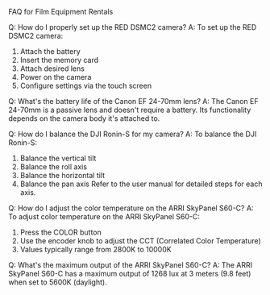 FAQ for Film Equipment Rentals

Q: How do I properly set up the RED DSMC2 camera?
A: To set up the RED DSMC2 camera:
   1. Attach the battery
   2. Insert the memory card
   3. Attach desired lens
   4. Power on the camera
   5. Configure settings via the touch screen

Q: What's the battery life of the Canon EF 24-70mm lens?
A: The Canon EF 24-70mm is a passive lens and doesn't require a battery. Its functionality depends on the camera body it's attached to.

Q: How do I balance the DJI Ronin-S for my camera?
A: To balance the DJI Ronin-S:
   1. Balance the vertical tilt
   2. Balance the roll axis
   3. Balance the horizontal tilt
   4. Balance the pan axis
   Refer to the user manual for detailed steps for each axis.

Q: How do I adjust the color temperature on the ARRI SkyPanel S60-C?
A: To adjust color temperature on the ARRI SkyPanel S60-C:
   1. Press the COLOR button
   2. Use the encoder knob to adjust the CCT (Correlated Color Temperature)
   3. Values typically range from 2800K to 10000K

Q: What's the maximum output of the ARRI SkyPanel S60-C?
A: The ARRI SkyPanel S60-C has a maximum output of 1268 lux at 3 meters (9.8 feet) when set to 5600K (daylight).
